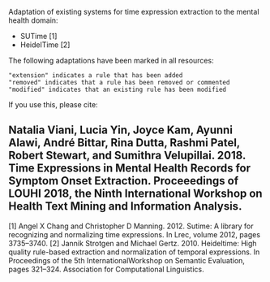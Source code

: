 Adaptation of existing systems for time expression extraction to the mental health domain:
- SUTime [1]
- HeidelTime [2]

The following adaptations have been marked in all resources:

    "extension" indicates a rule that has been added
    "removed" indicates that a rule has been removed or commented
    "modified" indicates that an existing rule has been modified

If you use this, please cite:

Natalia Viani, Lucia Yin, Joyce Kam, Ayunni Alawi, André Bittar, Rina Dutta, Rashmi Patel, Robert Stewart, and Sumithra Velupillai. 2018. Time Expressions in Mental Health Records for Symptom Onset Extraction. Proceeedings of LOUHI 2018, the Ninth International Workshop on Health Text Mining and Information Analysis.
---

[1] Angel X Chang and Christopher D Manning. 2012. Sutime: A library for recognizing and normalizing time expressions. In Lrec, volume 2012, pages 3735–3740.
[2] Jannik Strotgen and Michael Gertz. 2010. Heideltime: High quality rule-based extraction and normalization of temporal expressions. In Proceedings of the 5th InternationalWorkshop on Semantic Evaluation, pages 321–324. Association for Computational Linguistics.

